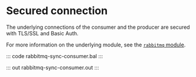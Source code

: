 # Secured connection

The underlying connections of the consumer and the producer are secured with TLS/SSL and Basic Auth.

For more information on the underlying module, see the [`rabbitmq` module](https://lib.ballerina.io/ballerinax/rabbitmq/latest).

::: code rabbitmq-sync-consumer.bal :::

::: out rabbitmq-sync-consumer.out :::
